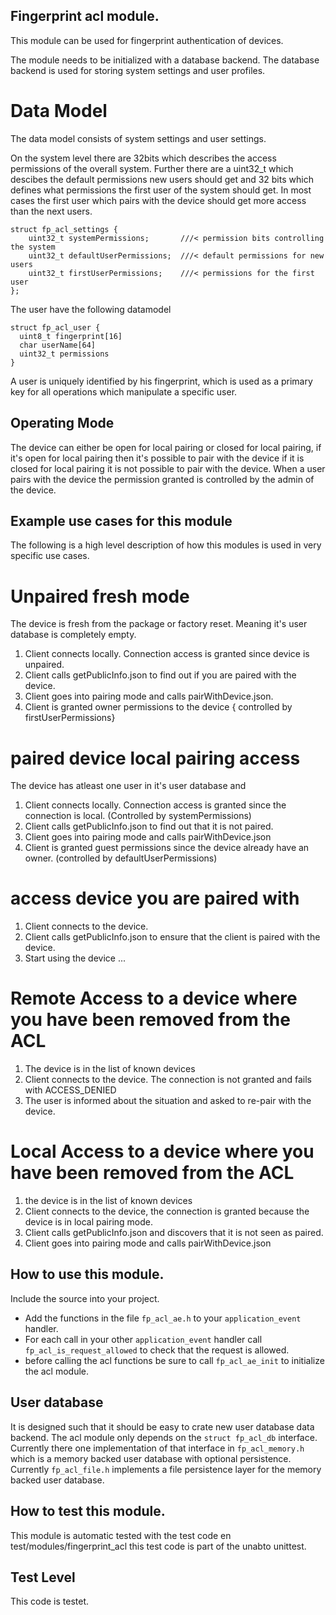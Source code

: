 ## Fingerprint acl module.

This module can be used for fingerprint authentication of devices.

The module needs to be initialized with a database backend. The
database backend is used for storing system settings and user profiles.

# Data Model

The data model consists of system settings and user settings. 

On the system level there are 32bits which describes the access
permissions of the overall system. Further there are a uint32_t which
descibes the default permissions new users should get and 32 bits
which defines what permissions the first user of the system should
get. In most cases the first user which pairs with the device should
get more access than the next users.

```
struct fp_acl_settings {
    uint32_t systemPermissions;       ///< permission bits controlling the system
    uint32_t defaultUserPermissions;  ///< default permissions for new users
    uint32_t firstUserPermissions;    ///< permissions for the first user
};
```

The user have the following datamodel
```
struct fp_acl_user {
  uint8_t fingerprint[16]
  char userName[64]
  uint32_t permissions
}
```

A user is uniquely identified by his fingerprint, which is used as a
primary key for all operations which manipulate a specific user.

## Operating Mode

The device can either be open for local pairing or closed for local
pairing, if it's open for local pairing then it's possible to pair
with the device if it is closed for local pairing it is not possible
to pair with the device. When a user pairs with the device the
permission granted is controlled by the admin of the device.

## Example use cases for this module

The following is a high level description of how this modules is used
in very specific use cases.

# Unpaired fresh mode

The device is fresh from the package or factory reset. Meaning it's
user database is completely empty.

1. Client connects locally. Connection access is granted since device is unpaired.
2. Client calls getPublicInfo.json to find out if you are paired with the device.
3. Client goes into pairing mode and calls pairWithDevice.json.
4. Client is granted owner permissions to the device { controlled by firstUserPermissions}


# paired device local pairing access

The device has atleast one user in it's user database and 

1. Client connects locally. Connection access is granted since the connection is local. (Controlled by systemPermissions)
2. Client calls getPublicInfo.json to find out that it is not paired.
3. Client goes into pairing mode and calls pairWithDevice.json
4. Client is granted guest permissions since the device already have an owner. (controlled by defaultUserPermissions)

# access device you are paired with

1. Client connects to the device.
2. Client calls getPublicInfo.json to ensure that the client is paired with the device.
3. Start using the device ...

# Remote Access to a device where you have been removed from the ACL
1. The device is in the list of known devices
2. Client connects to the device. The connection is not granted and fails with ACCESS_DENIED
3. The user is informed about the situation and asked to re-pair with the device.

# Local Access to a device where you have been removed from the ACL
1. the device is in the list of known devices
2. Client connects to the device, the connection is granted because the device is in local pairing mode.
3. Client calls getPublicInfo.json and discovers that it is not seen as paired.
4. Client goes into pairing mode and calls pairWithDevice.json

## How to use this module.

Include the source into your project.
  * Add the functions in the file ```fp_acl_ae.h``` to your ```application_event``` handler.
  * For each call in your other ```application_event``` handler call
    ```fp_acl_is_request_allowed``` to check that the request is
    allowed.
  * before calling the acl functions be sure to call ```fp_acl_ae_init``` to initialize the acl module.


## User database

It is designed such that it should be easy to crate new user database data
backend. The acl module only depends on the ```struct fp_acl_db```
interface. Currently there one implementation of that interface in
```fp_acl_memory.h``` which is a memory backed user database with
optional persistence. Currently ```fp_acl_file.h``` implements a file
persistence layer for the memory backed user database.

## How to test this module.

This module is automatic tested with the test code en
test/modules/fingerprint_acl this test code is part of the unabto
unittest.

## Test Level

This code is testet.
